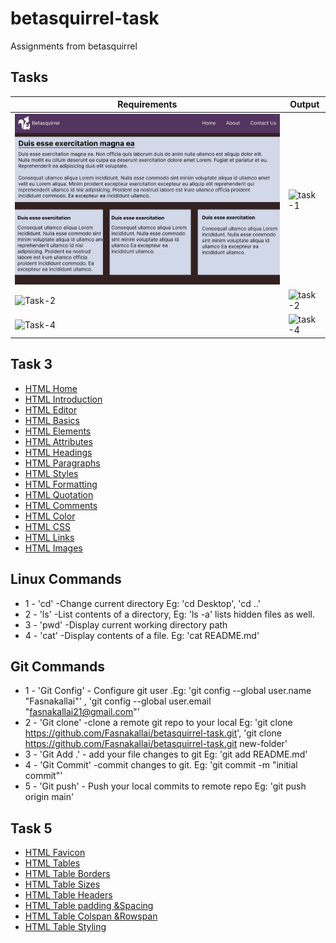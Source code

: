 # betasquirrel-task

Assignments from betasquirrel

## Tasks

| Requirements                    | Output                           |
| ------------------------------- | -------------------------------- |
| ![Task-1](images/task1.jpg)     | ![task-1](taskImages\image1.jpg) |
| ![Task-2](taskImages/task2.jpg) | ![task-2](taskImages\image2.jpg) |
| ![Task-4](taskImages\task4.png) | ![task-4](taskImages\image4.png) |

## Task 3

- [HTML Home](https://www.w3schools.com/html/default.asp)
- [HTML Introduction](https://www.w3schools.com/html/html_intro.asp)
- [HTML Editor](https://www.w3schools.com/html/html_editors.asp)
- [HTML Basics](https://www.w3schools.com/html/html_basic.asp)
- [HTML Elements](https://www.w3schools.com/html/html_elements.asp)
- [HTML Attributes](https://www.w3schools.com/html/html_attributes.asp)
- [HTML Headings](https://www.w3schools.com/html/html_headings.asp)
- [HTML Paragraphs](https://www.w3schools.com/html/html_paragraphs.asp)
- [HTML Styles](https://www.w3schools.com/html/html_styles.asp)
- [HTML Formatting](https://www.w3schools.com/html/html_formatting.asp)
- [HTML Quotation](https://www.w3schools.com/html/html_quotation.asp)
- [HTML Comments](https://www.w3schools.com/html/html_comments.asp)
- [HTML Color](https://www.w3schools.com/html/html_color.asp)
- [HTML CSS](https://www.w3schools.com/html/html_css.asp)
- [HTML Links](https://www.w3schools.com/html/html_links.asp)
- [HTML Images](https://www.w3schools.com/html/html_images.asp)

## Linux Commands

- 1 - 'cd' -Change current directory Eg: 'cd Desktop', 'cd ..'
- 2 - 'ls' -List contents of a directory, Eg: 'ls -a' lists hidden files as well.
- 3 - 'pwd' -Display current working directory path
- 4 - 'cat' -Display contents of a file. Eg: 'cat README.md'

## Git Commands

- 1 - 'Git Config' - Configure git user .Eg: 'git config --global user.name "Fasnakallai"' , 'git config --global user.email "fasnakallai21@gmail.com"'
- 2 - 'Git clone' -clone a remote git repo to your local Eg: 'git clone https://github.com/Fasnakallai/betasquirrel-task.git', 'git clone https://github.com/Fasnakallai/betasquirrel-task.git new-folder'
- 3 - 'Git Add .' - add your file changes to git Eg: 'git add README.md'
- 4 - 'Git Commit' -commit changes to git. Eg: 'git commit -m "initial commit"'
- 5 - 'Git push' - Push your local commits to remote repo Eg: 'git push origin main'

## Task 5

- [HTML Favicon](https://www.w3schools.com/html/html_favicon.asp)
- [HTML Tables](https://www.w3schools.com/html/html_tables.asp)
- [HTML Table Borders](https://www.w3schools.com/html/html_Tableborders.asp)
- [HTML Table Sizes](https://www.w3schools.com/html/html_tablesizes.asp)
- [HTML Table Headers](https://www.w3schools.com/html/html_tableheaders.asp)
- [HTML Table padding &Spacing](https://www.w3schools.com/html/html_tablepadding&spacing.asp)
- [HTML Table Colspan &Rowspan](https://www.w3schools.com/html/html_tablecolspan&rowspan.asp)
- [HTML Table Styling](https://www.w3schools.com/html/html_tablestyling.asp)
